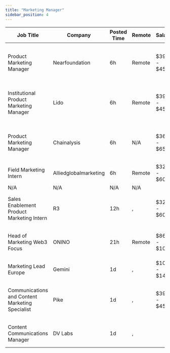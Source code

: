 ```yaml
---
title: "Marketing Manager"
sidebar_position: 4
---
```


| Job Title | Company | Posted Time | Remote | Salary | Tags | Apply Link |
|-----------|---------|-------------|--------|--------|------|------------|
| Product Marketing Manager | Nearfoundation | 6h | Remote | $39k - $45k | marketing manager, marketing, non tech, product marketing, blockchain | [Apply](https://web3.career/product-marketing-manager-nearfoundation/100183) |
| Institutional Product Marketing Manager | Lido | 6h | Remote | $39k - $45k | marketing manager, marketing, non tech, product marketing, blockchain | [Apply](https://web3.career/institutional-product-marketing-manager-lido/100667) |
| Product Marketing Manager | Chainalysis | 6h | N/A | $36k - $65k | marketing manager, marketing, non tech, product marketing, blockchain | [Apply](https://web3.career/product-marketing-manager-chainalysis/100663) |
| Field Marketing Intern | Alliedglobalmarketing | 6h | Remote | $32k - $60k | intern, entry level, marketing, non tech, remote | [Apply](https://web3.career/field-marketing-intern-alliedglobalmarketing/100656) |
| N/A | N/A | N/A | N/A |  |  | [Apply](https://web3.career/metana) |
| Sales Enablement Product Marketing Intern | R3 | 12h | , | $32k - $60k | intern, entry level, marketing, non tech, product marketing | [Apply](https://web3.career/sales-enablement-product-marketing-intern-r3/100641) |
| Head of Marketing Web3 Focus | ONINO | 21h | Remote | $86k - $105k | head of marketing, marketing, non tech, executive, blockchain | [Apply](https://web3.career/head-of-marketing-web3-focus-onino/100631) |
| Marketing Lead Europe | Gemini | 1d | , | $105k - $148k | lead, marketing lead, marketing, non tech, bitcoin | [Apply](https://web3.career/marketing-lead-europe-gemini/100626) |
| Communications and Content Marketing Specialist | Pike | 1d | , | $39k - $45k | pr, non tech, communications, content marketing, marketing specialist | [Apply](https://web3.career/communications-and-content-marketing-specialist-pike/100620) |
| Content Communications Manager | DV Labs | 1d | , |  | marketing, non tech, pr, communications, ethereum | [Apply](https://web3.career/content-communications-manager-obol-tech/100618) |
